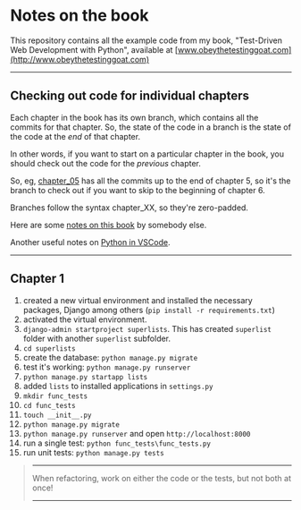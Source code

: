 # Notes on the book

This repository contains all the example code from my book, "Test-Driven Web Development with Python",
available at [www.obeythetestinggoat.com](http://www.obeythetestinggoat.com)

---
## Checking out code for individual chapters

Each chapter in the book has its own branch, which contains all the commits for that chapter.
So, the state of the code in a branch is the state of the code at the *end* of that chapter.

In other words, if you want to start on a particular chapter in the book,
you should check out the code for the *previous* chapter.

So, eg, [chapter_05](https://github.com/hjwp/book-example/tree/chapter_05) has all the commits up
to the end of chapter 5, so it's the branch to check out if you want to skip to the beginning of chapter 6.

Branches follow the syntax chapter_XX, so they're zero-padded.

Here are some [notes on this book](http://webseitz.fluxent.com/wiki/TestDrivenDevelopmentWithPython) by somebody else.

Another useful notes on [Python in VSCode](https://github.com/DonJayamanne/pythonVSCode).

---
## Chapter 1

1. created a new virtual environment and installed the necessary packages,
Django among others (`pip install -r requirements.txt`)
2. activated the virtual environment.
3. `django-admin startproject superlists`. This has created `superlist` folder with another `superlist` subfolder.
4. `cd superlists`
5. create the database: `python manage.py migrate`
6. test it's working: `python manage.py runserver`
7. `python manage.py startapp lists`
8. added `lists` to installed applications in `settings.py`
9. `mkdir func_tests`
10. `cd func_tests`
11. `touch __init__.py`
12. `python manage.py migrate`
13. `python manage.py runserver` and open `http://localhost:8000`
14. run a single test: `python func_tests\func_tests.py`
15. run unit tests: `python manage.py tests`

>***
> When refactoring, work on either the code or the tests, but not both
at once!
>***


